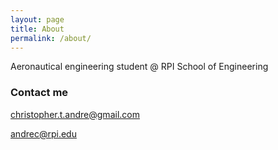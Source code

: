 ```yaml
---
layout: page
title: About
permalink: /about/
---
```


Aeronautical engineering student @ RPI School of Engineering

### Contact me

[christopher.t.andre@gmail.com](mailto:christopher.t.andre@gmail.com)

[andrec@rpi.edu](mailto:andrec4@rpi.edu)

